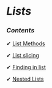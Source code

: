 _Lists_
==

### _Contents_

✔ [List Methods](https://github.com/priyaskumar/Python3-Tutorial/tree/main/5.%20Lists/1.%20List%20Methods#lists)

✔ [List slicing](https://github.com/priyaskumar/Python3-Tutorial/tree/main/5.%20Lists/2.%20List%20Slicing#list-slicing)

✔ [Finding in list](https://github.com/priyaskumar/Python3-Tutorial/tree/main/5.%20Lists/3.%20Finding%20in%20list#finding-in-list)

✔ [Nested Lists](https://github.com/priyaskumar/Python3-Tutorial/tree/main/5.%20Lists/4.%20Nested%20Lists#nested-list)

